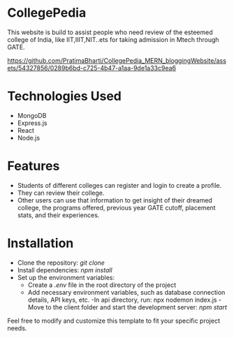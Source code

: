 # CollegePedia

This website is build to assist people who need review of the esteemed college of India, like IIT,IIIT,NIT..ets for taking admission in Mtech through GATE.

https://github.com/PratimaBharti/CollegePedia_MERN_bloggingWebsite/assets/54327856/0289b6bd-c725-4b47-a1aa-9de1a33c9ea6

# Technologies Used

  - MongoDB
  - Express.js
  - React
  - Node.js

# Features
  - Students of different colleges can register and login to create a profile.
  - They can review their college.
  - Other users can use that information to get insight of their dreamed college, the programs offered, previous year GATE cutoff, placement stats, and their experiences.


# Installation
  - Clone the repository: *git clone <repository-url>*
  - Install dependencies: *npm install*
  - Set up the environment variables:
    - Create a *.env* file in the root directory of the project
    - Add necessary environment variables, such as database connection details, API keys, etc.
  -In api directory, run: npx nodemon index.js 
  -Move to the client folder and  start the development server: *npm start*

Feel free to modify and customize this template to fit your specific project needs.



